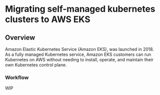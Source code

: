 # Migrating self-managed kubernetes clusters to AWS EKS
## Overview
Amazon Elastic Kubernetes Service (Amazon EKS), was launched in 2018. As a fully managed Kubernetes service, Amazon EKS customers can run Kubernetes on AWS without needing to install, operate, and maintain their own Kubernetes control plane.
### Workflow
WIP
